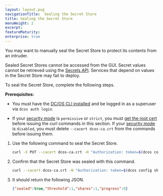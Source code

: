 ```yaml
---
layout: layout.pug
navigationTitle:  Sealing the Secret Store
title: Sealing the Secret Store
menuWeight: 2
excerpt:
featureMaturity:
enterprise: true
---
```


You may want to manually seal the Secret Store to protect its contents from an intruder.

Sealed Secret Stores cannot be accessed from the GUI. Secret values cannot be retrieved using the [Secrets API](/1.11/security/ent/secrets/secrets-api/). Services that depend on values in the Secret Store may fail to deploy.

To seal the Secret Store, complete the following steps.

**Prerequisites:** 

- You must have the [DC/OS CLI installed](/1.11/cli/install/) and be logged in as a superuser via `dcos auth login`.

- If your [security mode](/1.11/security/ent/#security-modes) is `permissive` or `strict`, you must [get the root cert](/1.11/networking/tls-ssl/get-cert/) before issuing the curl commands in this section.  If your [security mode](/1.11/security/ent/#security-modes) is `disabled`, you must delete `--cacert dcos-ca.crt` from the commands before issuing them.


1. Use the following command to seal the Secret Store.

   ```bash
   curl -X PUT --cacert dcos-ca.crt -H "Authorization: token=$(dcos config show core.dcos_acs_token)" $(dcos config show core.dcos_url)/secrets/v1/seal/default
   ```

1. Confirm that the Secret Store was sealed with this command.

   ```bash
   curl --cacert dcos-ca.crt -H "Authorization: token=$(dcos config show core.dcos_acs_token)" $(dcos config show core.dcos_url)/secrets/v1/seal-status/default
   ```
   
1. It should return the following JSON.

   ```json
   {"sealed":true,"threshold":1,"shares":1,"progress":0}
   ```
